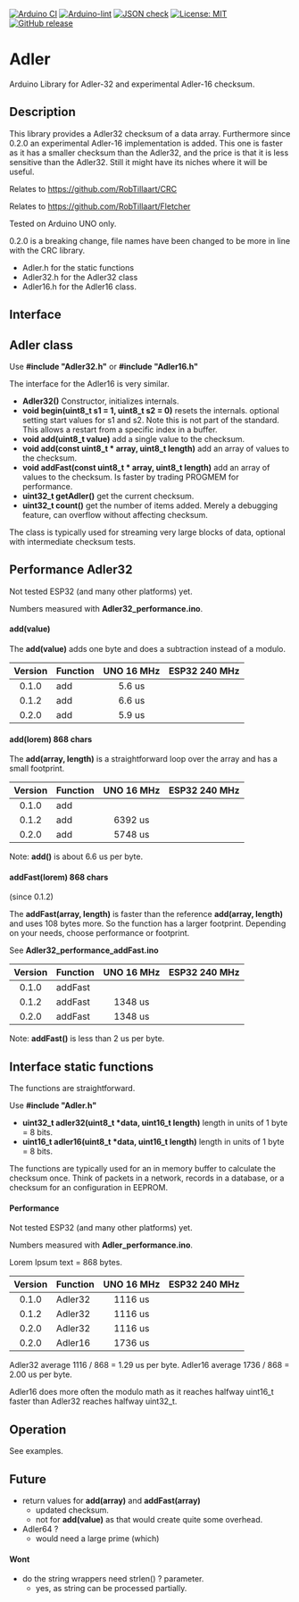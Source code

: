 
[![Arduino CI](https://github.com/RobTillaart/Adler/workflows/Arduino%20CI/badge.svg)](https://github.com/marketplace/actions/arduino_ci)
[![Arduino-lint](https://github.com/RobTillaart/Adler/actions/workflows/arduino-lint.yml/badge.svg)](https://github.com/RobTillaart/Adler/actions/workflows/arduino-lint.yml)
[![JSON check](https://github.com/RobTillaart/Adler/actions/workflows/jsoncheck.yml/badge.svg)](https://github.com/RobTillaart/Adler/actions/workflows/jsoncheck.yml)
[![License: MIT](https://img.shields.io/badge/license-MIT-green.svg)](https://github.com/RobTillaart/Adler/blob/master/LICENSE)
[![GitHub release](https://img.shields.io/github/release/RobTillaart/Adler.svg?maxAge=3600)](https://github.com/RobTillaart/Adler/releases)


# Adler

Arduino Library for Adler-32 and experimental Adler-16 checksum.


## Description

This library provides a Adler32 checksum of a data array.
Furthermore since 0.2.0 an experimental Adler-16 implementation is added.
This one is faster as it has a smaller checksum than the Adler32,
and the price is that it is less sensitive than the Adler32.
Still it might have its niches where it will be useful.

Relates to https://github.com/RobTillaart/CRC

Relates to https://github.com/RobTillaart/Fletcher

Tested on Arduino UNO only.

0.2.0 is a breaking change, file names have been changed to be more
in line with the CRC library.
- Adler.h for the static functions
- Adler32.h for the Adler32 class
- Adler16.h for the Adler16 class.

## Interface


## Adler class

Use **\#include "Adler32.h"** or **\#include "Adler16.h"**

The interface for the Adler16 is very similar. 

- **Adler32()** Constructor, initializes internals.
- **void begin(uint8_t s1 = 1, uint8_t s2 = 0)** resets the internals.
optional setting start values for s1 and s2. Note this is not part of the standard.
This allows a restart from a specific index in a buffer.
- **void add(uint8_t value)** add a single value to the checksum.
- **void add(const uint8_t \* array, uint8_t length)** add an array of values to the checksum.
- **void addFast(const uint8_t \* array, uint8_t length)** add an array of values to the checksum. Is faster by trading PROGMEM for performance.
- **uint32_t getAdler()** get the current checksum.
- **uint32_t count()** get the number of items added. Merely a debugging feature, can overflow without affecting checksum.

The class is typically used for streaming very large blocks of data,
optional with intermediate checksum tests.


## Performance Adler32

Not tested ESP32 (and many other platforms) yet.

Numbers measured with **Adler32_performance.ino**.


#### add(value)

The **add(value)** adds one byte and does a subtraction
instead of a modulo.

| Version | Function | UNO 16 MHz | ESP32 240 MHz |
|:-------:|:---------|:----------:|:-------------:|
| 0.1.0   | add      |   5.6 us   |               |
| 0.1.2   | add      |   6.6 us   |               |
| 0.2.0   | add      |   5.9 us   |               |


#### add(lorem) 868 chars

The **add(array, length)** is a straightforward loop
over the array and has a small footprint.

| Version | Function | UNO 16 MHz | ESP32 240 MHz |
|:-------:|:---------|:----------:|:-------------:|
| 0.1.0   | add      |            |               |
| 0.1.2   | add      |  6392 us   |               |
| 0.2.0   | add      |  5748 us   |               |

Note: **add()** is about 6.6 us per byte.


#### addFast(lorem) 868 chars

(since 0.1.2) 

The **addFast(array, length)** is faster than the 
reference **add(array, length)** and uses 108 bytes more.
So the function has a larger footprint. 
Depending on your needs, choose performance or footprint. 

See **Adler32_performance_addFast.ino**


| Version | Function | UNO 16 MHz | ESP32 240 MHz |
|:-------:|:---------|:----------:|:-------------:|
| 0.1.0   | addFast  |            |               |
| 0.1.2   | addFast  |  1348 us   |               |
| 0.2.0   | addFast  |  1348 us   |               |

Note: **addFast()** is less than 2 us per byte.


## Interface static functions

The functions are straightforward.

Use **\#include "Adler.h"**

- **uint32_t adler32(uint8_t \*data, uint16_t length)** length in units of 1 byte = 8 bits.
- **uint16_t adler16(uint8_t \*data, uint16_t length)** length in units of 1 byte = 8 bits.

The functions are typically used for an in memory buffer to calculate the checksum once. 
Think of packets in a network, records in a database, or a checksum for an configuration in EEPROM.


#### Performance

Not tested ESP32 (and many other platforms) yet.

Numbers measured with **Adler_performance.ino**.

Lorem Ipsum text = 868 bytes.

| Version | Function | UNO 16 MHz | ESP32 240 MHz |
|:-------:|:---------|:----------:|:-------------:|
| 0.1.0   | Adler32  |  1116 us   |               |
| 0.1.2   | Adler32  |  1116 us   |               |
| 0.2.0   | Adler32  |  1116 us   |               |
| 0.2.0   | Adler16  |  1736 us   |               |


Adler32 average 1116 / 868 = 1.29 us per byte.
Adler16 average 1736 / 868 = 2.00 us per byte.

Adler16 does more often the modulo math as it reaches halfway uint16_t 
faster than Adler32 reaches halfway uint32_t.


## Operation

See examples.


## Future

- return values for **add(array)** and **addFast(array)**
  - updated checksum.
  - not for **add(value)** as that would create quite some overhead.
- Adler64 ?
  - would need a large prime (which)


#### Wont

- do the string wrappers need strlen() ? parameter.
  - yes, as string can be processed partially.




